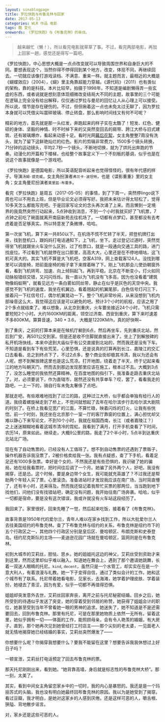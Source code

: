 ```yaml
---
layout: sinablogpage
title: 罗拉快跑与布鲁克林与回家
date: 2017-05-13
categories: WLR 作品 电影
tags: 酷 变化
onewords: 《罗拉快跑》与《布鲁克林》的串烧。
---
```

> 越来越忙（懒！），所以看完电影就草草了事。不过，看完两部电影，再加上回家一趟，感觉还是得写一篇吧。

《罗拉快跑》，中心思想大概是一点点改变就可以导致周围世界和自身巨大的不同。要想表现这个，当然你得不停得回到某个地方，改变，体现不同，再继续回去。一切就应该像打游戏读档、不满意、重来一样。就主题而言，最相近的大概是《蝴蝶效应》（2004），《蝴》里主角靠超能力穿越。《源代码》（2011）也有类似的架构，靠的是科技。本片比较早，拍摄于1998年，不知道是编剧懒得弄一些玄虚的东西，或者说就是想刻意体现细微改变结局大不同的主题，故事里的三个可能在逻辑上完全没有给出解释，仅仅通过罗拉与曼尼的回忆让人从心理上可以接受。所以说，情节是存在硬伤的。不过，但但揪着这一点也未免太过无聊了，因为罗拉本身就可以凭借尖叫震碎玻璃、停止转盘，那么影响时间线又有何不可呢？

精彩的地方，首先就是那一头红发，奔跑起来的样子实在太酷了！短发、红色、健硕的身体、坚毅的神情、时不时掉下来的又突然变回去的肩带、跨江大桥与旧式建筑、还有玻璃爆炸，看起来动感十足。看时光网[幕后花絮](http://movie.mtime.com/11244/behind_the_scene.html)，女主角整整7周没有洗头，就为了留下这鲜艳灿烂的红色。影片的剪辑非常费力，1500多个镜头转换，71分钟的运动镜头，平均2.7秒一个镜头，不断地切换，就为了烘托出奔跑的节奏。动漫化的开篇和下楼梯，也给整个故事定义下一个不刻板的基调，似乎也是在说这个故事就像是一个游戏吧。

《罗拉快跑》是德国电影，所以英语配音听起来也觉得怪怪的，很有年代感的样子。导演`汤姆·提克威`，女主角扮演者`弗兰卡·波坦特`，也是《谍影重重》里的女主角；女主角曼尼扮演者`莫里兹·布雷多`。

看完《罗拉快跑》是周五（2017-05-05）的事情，到了下周一，突然停lingo说下周也可以不用去上班，但是毕业论文必须得写好。我把未来估计得太轻松了，觉得10多天怎么都能写完吧。于是回家写论文的念头再次涌了上来。而且懒到一定境界的我竟然突然行动起来，5点钟收到消息，不到一个小时我就买好了飞机票，7点钟之前吃了碗面就离开南庭新苑去往机场了。一切都有点梦幻，甚至都没有去考虑着是否足够真实。所以特意发了条微博，哈哈。

第一次坐飞机，算下来一共850以下。在机场不慌不忙转了半天，把登机牌打出来，找到登机口，跟妈妈打电话通知下，上飞机，坐下。走过登记过道时，突然觉得坐飞机就跟坐火车没什么区别，过了检票口，就是一段通向交通工具的路，进门找座位。不过看到飞机就停在出口那里，高高大大，心里还是在不停地嘀咕，这飞机可真大的。其实飞机不算是大飞机吧，空客A319，网上查载客124人。没找到哪里可以调座椅，把前面座椅的板子拿下来撑着眯了下。刚上飞机那会儿使劲朝窗外看，看到飞机转弯、加速、向上倾斜起飞，再到平稳。北京在不断变小，灯火如同动脉般错综交错，又闪闪烁烁。我一直以为飞机没有飞多高，因为也没看着“建筑物像蚂蚁啊”，就看见远方一条白雾如同丝带，静止在似乎是灰色的天空中央。我感觉不到飞机的速度，我坐在机翼边，看着翘起的机翼尾部，白色信号灯闪三下，接着闪一下红信号灯，偶尔机翼晃动一下。整个飞机非常吵闹，从来没想到飞机内部噪音这么大，我觉得这应该是可以避免的吧。预计3个小时的航程，应该之用了2个多点就结束了。难以想象，从北京到重庆，火车要坐接近24个小时，飞机只需要短短2个小时。大约1600KM的距离，领空过济南、西安到重庆，算下来时速差不多800KM。算算音速，340 * 3.6， 大概是1220KM/h，真的好快啊~

到了重庆，之前的打算本来是在候机厅躺到6点，然后再坐车，先到重庆北站，然后到广安，再501公交到家。但是还是收不住脚就直接出来了。坐上了到解放碑的私开机场快线，本来中途到大庙似乎有公交直接到北站的，然而我还是没有下车。不知道是看到车下有些荒芜，心里恐惧，还是说真的打算再到长江、嘉陵江的交汇口去看看。总之到终点下了，不过2点多，整个商业街却极其冷清，我以为还会有人呢，想不到解放碑这里也是这么荒凉。打开地图，绕着走了半天，终于记起来看江的地方叫朝天门，然而去到那边发现那里应该在施工，根本过不去。大概到3点了，没怎么睡觉的我依然还算精神。在百度地图的指引下，我准备走路去重庆北站了。对，必须要说下，作为直辖市，居然还没有共享单车？哎，罢了，看看我走的路吧，一上一下的，骑自行车未免太奢侈了点吧。

那就走吧。有些艰难地找到了过江的路，这种过江大桥，似乎都会单独有给行人的道。我绕着螺旋梯走到了桥上，不觉间就想起了去年在哈尔滨步行去哈尔滨大剧院的时刻了。在桥上我看见宽广的江面，不算忙碌，映着闪烁的灯火，让我有些恍惚。前一个时刻，我还坐在北京那个一室一厅的客厅靠窗的位置上，满心担忧却又难以静心下来写论文，不到10个小时，我就在祖国西南，长江（或者嘉陵江？）之上迷迷糊糊地看着这城市清冷的霓虹。我看到了满月，打开手机查看了下时间，农历14，原来如此。继续走，大概9公里的路，我走了2个半小时，5点半到达重庆北站北广场。

现在有了自动售票的，已经没有人工值班了。想不到自动售票的还遇到了票贩子，操作机器告诉我没票了，2被价格卖给我一张。我有点疑惑，查了下手机，看着足足还有1000多张票。幸好是个女的，不然我还是有些恐惧的，我识破了她的骗局，她在给我看票时，把时间往后调了一个月。她骗了另外两个人，好吧，我没有揭穿，还是怂。这个时候，要是身边带个女生，我可能就充英雄了？不过我还是帮助两个年轻人买了票，心里滚烫。准备进站时才发现我应该在南广场，当时简直懵了，还有半小时，还来得及。然而我还惦记着我帮忙买票的那两位，当当跑到地下找他们，问他们没有找错站吧，确定没有问题，我开始往南广场奔袭。哈哈，似乎一切都是宿命，要是没有这次错误，我或许就没有火车站这段经历了。

我回来了。家里很好。回来先睡了一觉，然后起来吃饭，接着看了《布鲁克林》。

故事背景是1950年代的爱尔兰，青年人难以在家乡找到工作，所以大批爱尔兰人去往美国纽约的布鲁克林。查了下布鲁克林与纽约的关系，布鲁克林是纽约市下的五个行政区之一，其他四个行政区分别是皇后区、曼哈顿区、布朗克斯和史泰登岛。纽约尼克斯队的主场——麦迪逊花园广场就在曼哈顿区，篮网则是在布鲁克林。

初到大城市的艾莉丝，胆怯、思乡。她的姐姐托这边的神父，艾莉丝受到资助才来到这里，然而这里却似乎难以融入。知道她在舞会上，遇到了那个邀请她跳舞，长着一双迷人眼睛的托尼。`kind`, `decent`，虽然只是一个水管工，却实实在在是一个意大利人，有着浪漫与礼教。她一下子变得自信，通过了类似会计的工作。她和这个城市有了联系。托尼带着她看电影，见家长，去海滩，她学着护理皮肤、学着装扮，她褪去了青涩，因为有爱，似乎一切都不再值得恐惧。

姐姐却突发意外去世，艾莉丝回家奔丧，离开之前与托尼秘密结婚。回乡之后，她所受到的待遇似乎发送了突变，她的穿着受到邻居的称赞，她获得了姐姐会计的职位，她甚至受到当年不曾看她一眼的男神的追求。她迷失了，她不知道是不是还需要回去，回到布鲁克林。那里有托尼，可是在那里她物质上依然一无所有。留着这里，她似乎拥有一切——体面的工作，能照顾母亲，会有令人艳羡的婚姻，有大房子。直到，那个她再次见到她曾经打工时店主——那个尖刻的老太婆，一见面老人就无情地揭穿她已经结婚的事实，艾莉丝突然爆发了——

你想要什么呢？你揭穿我想要什么？要我不能留在这里？想要告诉我我休想过上好日子吗？

一顿宣泄，艾莉丝打电话预定了回去布鲁克林的票。

那天托尼刚刚出来，看到她。“她背靠高墙，身后就是标志性的布鲁克林大桥”。那一刻，太美了。

其实，看到中间女主角留恋家乡中的一切时，我的内心是暴怒的。我还是是一个玛丽苏式的头脑，我也没有明白她最终回布鲁克林的原因。我以为是她受到了揭穿。看过豆瓣，我才明白，是她对这家乡的人感到厌倦。还是这样可恶的人，嚼舌根、狭隘、背地散步谣言。

对，家乡还是这些可恶的人。